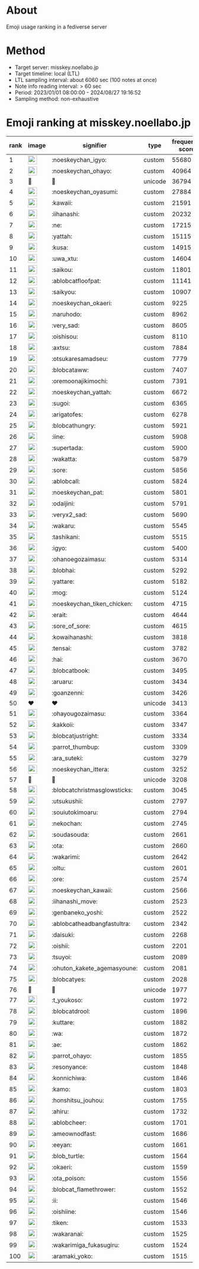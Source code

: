 # About
Emoji usage ranking in a fediverse server

# Method
- Target server: misskey.noellabo.jp
- Target timeline: local (LTL)
- LTL sampling interval: about 6060 sec (100 notes at once)
- Note info reading interval: > 60 sec
- Period: 2023/01/01 08:00:00 - 2024/08/27 19:16:52 
- Sampling method: non-exhaustive

# Emoji ranking at misskey.noellabo.jp

|rank|image|signifier|type|frequency score|
|----|----|----|----|----|
|1|<img height="24" src="https://misskey.noellabo.jp/emoji/noeskeychan_igyo.webp">|:noeskeychan_igyo:|custom|55680|
|2|<img height="24" src="https://misskey.noellabo.jp/emoji/noeskeychan_ohayo.webp">|:noeskeychan_ohayo:|custom|40964|
|3|🎉|🎉|unicode|36794|
|4|<img height="24" src="https://misskey.noellabo.jp/emoji/noeskeychan_oyasumi.webp">|:noeskeychan_oyasumi:|custom|27884|
|5|<img height="24" src="https://misskey.noellabo.jp/emoji/kawaii.webp">|:kawaii:|custom|21591|
|6|<img height="24" src="https://misskey.noellabo.jp/emoji/iihanashi.webp">|:iihanashi:|custom|20232|
|7|<img height="24" src="https://misskey.noellabo.jp/emoji/ne.webp">|:ne:|custom|17215|
|8|<img height="24" src="https://misskey.noellabo.jp/emoji/yattah.webp">|:yattah:|custom|15115|
|9|<img height="24" src="https://misskey.noellabo.jp/emoji/kusa.webp">|:kusa:|custom|14915|
|10|<img height="24" src="https://misskey.noellabo.jp/emoji/uwa_xtu.webp">|:uwa_xtu:|custom|14604|
|11|<img height="24" src="https://misskey.noellabo.jp/emoji/saikou.webp">|:saikou:|custom|11801|
|12|<img height="24" src="https://misskey.noellabo.jp/emoji/ablobcatfloofpat.webp">|:ablobcatfloofpat:|custom|11141|
|13|<img height="24" src="https://misskey.noellabo.jp/emoji/saikyou.webp">|:saikyou:|custom|10907|
|14|<img height="24" src="https://misskey.noellabo.jp/emoji/noeskeychan_okaeri.webp">|:noeskeychan_okaeri:|custom|9225|
|15|<img height="24" src="https://misskey.noellabo.jp/emoji/naruhodo.webp">|:naruhodo:|custom|8962|
|16|<img height="24" src="https://misskey.noellabo.jp/emoji/very_sad.webp">|:very_sad:|custom|8605|
|17|<img height="24" src="https://misskey.noellabo.jp/emoji/oishisou.webp">|:oishisou:|custom|8110|
|18|<img height="24" src="https://misskey.noellabo.jp/emoji/axtsu.webp">|:axtsu:|custom|7884|
|19|<img height="24" src="https://misskey.noellabo.jp/emoji/otsukaresamadseu.webp">|:otsukaresamadseu:|custom|7779|
|20|<img height="24" src="https://misskey.noellabo.jp/emoji/blobcataww.webp">|:blobcataww:|custom|7407|
|21|<img height="24" src="https://misskey.noellabo.jp/emoji/oremoonajikimochi.webp">|:oremoonajikimochi:|custom|7391|
|22|<img height="24" src="https://misskey.noellabo.jp/emoji/noeskeychan_yattah.webp">|:noeskeychan_yattah:|custom|6672|
|23|<img height="24" src="https://misskey.noellabo.jp/emoji/sugoi.webp">|:sugoi:|custom|6365|
|24|<img height="24" src="https://misskey.noellabo.jp/emoji/arigatofes.webp">|:arigatofes:|custom|6278|
|25|<img height="24" src="https://misskey.noellabo.jp/emoji/blobcathungry.webp">|:blobcathungry:|custom|5921|
|26|<img height="24" src="https://misskey.noellabo.jp/emoji/iine.webp">|:iine:|custom|5908|
|27|<img height="24" src="https://misskey.noellabo.jp/emoji/supertada.webp">|:supertada:|custom|5900|
|28|<img height="24" src="https://misskey.noellabo.jp/emoji/wakatta.webp">|:wakatta:|custom|5879|
|29|<img height="24" src="https://misskey.noellabo.jp/emoji/sore.webp">|:sore:|custom|5856|
|30|<img height="24" src="https://misskey.noellabo.jp/emoji/ablobcall.webp">|:ablobcall:|custom|5824|
|31|<img height="24" src="https://misskey.noellabo.jp/emoji/noeskeychan_pat.webp">|:noeskeychan_pat:|custom|5801|
|32|<img height="24" src="https://misskey.noellabo.jp/emoji/odaijini.webp">|:odaijini:|custom|5791|
|33|<img height="24" src="https://misskey.noellabo.jp/emoji/veryx2_sad.webp">|:veryx2_sad:|custom|5690|
|34|<img height="24" src="https://misskey.noellabo.jp/emoji/wakaru.webp">|:wakaru:|custom|5545|
|35|<img height="24" src="https://misskey.noellabo.jp/emoji/tashikani.webp">|:tashikani:|custom|5515|
|36|<img height="24" src="https://misskey.noellabo.jp/emoji/igyo.webp">|:igyo:|custom|5400|
|37|<img height="24" src="https://misskey.noellabo.jp/emoji/ohanoegozaimasu.webp">|:ohanoegozaimasu:|custom|5314|
|38|<img height="24" src="https://misskey.noellabo.jp/emoji/blobhai.webp">|:blobhai:|custom|5292|
|39|<img height="24" src="https://misskey.noellabo.jp/emoji/yattare.webp">|:yattare:|custom|5182|
|40|<img height="24" src="https://misskey.noellabo.jp/emoji/mog.webp">|:mog:|custom|5124|
|41|<img height="24" src="https://misskey.noellabo.jp/emoji/noeskeychan_tiken_chicken.webp">|:noeskeychan_tiken_chicken:|custom|4715|
|42|<img height="24" src="https://misskey.noellabo.jp/emoji/erait.webp">|:erait:|custom|4644|
|43|<img height="24" src="https://misskey.noellabo.jp/emoji/sore_of_sore.webp">|:sore_of_sore:|custom|4615|
|44|<img height="24" src="https://misskey.noellabo.jp/emoji/kowaihanashi.webp">|:kowaihanashi:|custom|3818|
|45|<img height="24" src="https://misskey.noellabo.jp/emoji/tensai.webp">|:tensai:|custom|3782|
|46|<img height="24" src="https://misskey.noellabo.jp/emoji/hai.webp">|:hai:|custom|3670|
|47|<img height="24" src="https://misskey.noellabo.jp/emoji/blobcatbook.webp">|:blobcatbook:|custom|3495|
|48|<img height="24" src="https://misskey.noellabo.jp/emoji/aruaru.webp">|:aruaru:|custom|3434|
|49|<img height="24" src="https://misskey.noellabo.jp/emoji/goanzenni.webp">|:goanzenni:|custom|3426|
|50|❤|❤|unicode|3413|
|51|<img height="24" src="https://misskey.noellabo.jp/emoji/ohayougozaimasu.webp">|:ohayougozaimasu:|custom|3364|
|52|<img height="24" src="https://misskey.noellabo.jp/emoji/kakkoii.webp">|:kakkoii:|custom|3347|
|53|<img height="24" src="https://misskey.noellabo.jp/emoji/blobcatjustright.webp">|:blobcatjustright:|custom|3334|
|54|<img height="24" src="https://misskey.noellabo.jp/emoji/parrot_thumbup.webp">|:parrot_thumbup:|custom|3309|
|55|<img height="24" src="https://misskey.noellabo.jp/emoji/ara_suteki.webp">|:ara_suteki:|custom|3279|
|56|<img height="24" src="https://misskey.noellabo.jp/emoji/noeskeychan_ittera.webp">|:noeskeychan_ittera:|custom|3252|
|57|🍗|🍗|unicode|3208|
|58|<img height="24" src="https://misskey.noellabo.jp/emoji/blobcatchristmasglowsticks.webp">|:blobcatchristmasglowsticks:|custom|3045|
|59|<img height="24" src="https://misskey.noellabo.jp/emoji/utsukushii.webp">|:utsukushii:|custom|2797|
|60|<img height="24" src="https://misskey.noellabo.jp/emoji/souiutokimoaru.webp">|:souiutokimoaru:|custom|2794|
|61|<img height="24" src="https://misskey.noellabo.jp/emoji/nekochan.webp">|:nekochan:|custom|2745|
|62|<img height="24" src="https://misskey.noellabo.jp/emoji/soudasouda.webp">|:soudasouda:|custom|2661|
|63|<img height="24" src="https://misskey.noellabo.jp/emoji/ota.webp">|:ota:|custom|2660|
|64|<img height="24" src="https://misskey.noellabo.jp/emoji/wakarimi.webp">|:wakarimi:|custom|2642|
|65|<img height="24" src="https://misskey.noellabo.jp/emoji/oltu.webp">|:oltu:|custom|2601|
|66|<img height="24" src="https://misskey.noellabo.jp/emoji/ore.webp">|:ore:|custom|2574|
|67|<img height="24" src="https://misskey.noellabo.jp/emoji/noeskeychan_kawaii.webp">|:noeskeychan_kawaii:|custom|2566|
|68|<img height="24" src="https://misskey.noellabo.jp/emoji/iihanashi_move.webp">|:iihanashi_move:|custom|2523|
|69|<img height="24" src="https://misskey.noellabo.jp/emoji/genbaneko_yoshi.webp">|:genbaneko_yoshi:|custom|2522|
|70|<img height="24" src="https://misskey.noellabo.jp/emoji/ablobcatheadbangfastultra.webp">|:ablobcatheadbangfastultra:|custom|2342|
|71|<img height="24" src="https://misskey.noellabo.jp/emoji/daisuki.webp">|:daisuki:|custom|2268|
|72|<img height="24" src="https://misskey.noellabo.jp/emoji/oishii.webp">|:oishii:|custom|2201|
|73|<img height="24" src="https://misskey.noellabo.jp/emoji/tsuyoi.webp">|:tsuyoi:|custom|2089|
|74|<img height="24" src="https://misskey.noellabo.jp/emoji/ohuton_kakete_agemasyoune.webp">|:ohuton_kakete_agemasyoune:|custom|2081|
|75|<img height="24" src="https://misskey.noellabo.jp/emoji/blobcatyes.webp">|:blobcatyes:|custom|2028|
|76|👀|👀|unicode|1977|
|77|<img height="24" src="https://misskey.noellabo.jp/emoji/t_youkoso.webp">|:t_youkoso:|custom|1972|
|78|<img height="24" src="https://misskey.noellabo.jp/emoji/blobcatdrool.webp">|:blobcatdrool:|custom|1896|
|79|<img height="24" src="https://misskey.noellabo.jp/emoji/kuttare.webp">|:kuttare:|custom|1882|
|80|<img height="24" src="https://misskey.noellabo.jp/emoji/wa.webp">|:wa:|custom|1872|
|81|<img height="24" src="https://misskey.noellabo.jp/emoji/ae.webp">|:ae:|custom|1862|
|82|<img height="24" src="https://misskey.noellabo.jp/emoji/parrot_ohayo.webp">|:parrot_ohayo:|custom|1855|
|83|<img height="24" src="https://misskey.noellabo.jp/emoji/resonyance.webp">|:resonyance:|custom|1848|
|84|<img height="24" src="https://misskey.noellabo.jp/emoji/konnichiwa.webp">|:konnichiwa:|custom|1846|
|85|<img height="24" src="https://misskey.noellabo.jp/emoji/kamo.webp">|:kamo:|custom|1803|
|86|<img height="24" src="https://misskey.noellabo.jp/emoji/honshitsu_jouhou.webp">|:honshitsu_jouhou:|custom|1755|
|87|<img height="24" src="https://misskey.noellabo.jp/emoji/ahiru.webp">|:ahiru:|custom|1732|
|88|<img height="24" src="https://misskey.noellabo.jp/emoji/ablobcheer.webp">|:ablobcheer:|custom|1701|
|89|<img height="24" src="https://misskey.noellabo.jp/emoji/ameownodfast.webp">|:ameownodfast:|custom|1686|
|90|<img height="24" src="https://misskey.noellabo.jp/emoji/eeyan.webp">|:eeyan:|custom|1661|
|91|<img height="24" src="https://misskey.noellabo.jp/emoji/blob_turtle.webp">|:blob_turtle:|custom|1564|
|92|<img height="24" src="https://misskey.noellabo.jp/emoji/okaeri.webp">|:okaeri:|custom|1559|
|93|<img height="24" src="https://misskey.noellabo.jp/emoji/ota_poison.webp">|:ota_poison:|custom|1556|
|94|<img height="24" src="https://misskey.noellabo.jp/emoji/blobcat_flamethrower.webp">|:blobcat_flamethrower:|custom|1552|
|95|<img height="24" src="https://misskey.noellabo.jp/emoji/ii.webp">|:ii:|custom|1546|
|96|<img height="24" src="https://misskey.noellabo.jp/emoji/oishiine.webp">|:oishiine:|custom|1546|
|97|<img height="24" src="https://misskey.noellabo.jp/emoji/tiken.webp">|:tiken:|custom|1533|
|98|<img height="24" src="https://misskey.noellabo.jp/emoji/wakaranai.webp">|:wakaranai:|custom|1525|
|99|<img height="24" src="https://misskey.noellabo.jp/emoji/wakarimiga_fukasugiru.webp">|:wakarimiga_fukasugiru:|custom|1524|
|100|<img height="24" src="https://misskey.noellabo.jp/emoji/aramaki_yoko.webp">|:aramaki_yoko:|custom|1515|
